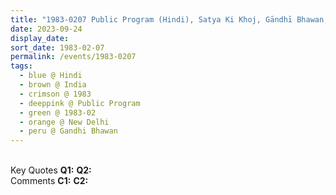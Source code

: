 ```yaml
---
title: "1983-0207 Public Program (Hindi), Satya Ki Khoj, Gāndhī Bhawan, Delhi University, North Campus, GC Narang Road, Timarpur, New Delhi, India"
date: 2023-09-24
display_date: 
sort_date: 1983-02-07
permalink: /events/1983-0207
tags:
  - blue @ Hindi
  - brown @ India
  - crimson @ 1983
  - deeppink @ Public Program
  - green @ 1983-02
  - orange @ New Delhi
  - peru @ Gandhi Bhawan
---
```


<br>

<wave-list>
  <list-title color="DarkSeaGreen" width="55">Key Quotes</list-title>
  <list-item color="BlanchedAlmond" width="280"><b>Q1:</b> <i></i></list-item>
  <list-item color="Lavender" width="280"><b>Q2:</b> <i></i></list-item>
</wave-list>

<br>

<wave-list>
  <list-title color="DarkSeaGreen" width="55">Comments</list-title>
  <list-item color="BlanchedAlmond" width="280"><b>C1:</b> <i></i></list-item>
  <list-item color="Lavender" width="280"><b>C2:</b> <i></i></list-item>
</wave-list>